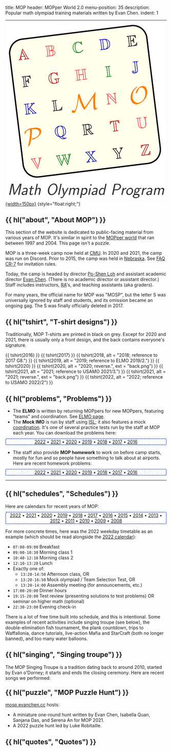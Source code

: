 title: MOP
header: MOPper World 2.0
menu-position: 35
description: Popular math olympiad training materials written by Evan Chen.
indent: 1

---

[![Not an official logo, but comedic](static/mop/abcde.png){width=150px}](static/mop/abcde.png)
{style="float:right;"}

## {{ hl("about", "About MOP") }}

This section of the website is dedicated to public-facing
material from various years of MOP.
It's similar in spirit to the [MOPper world](http://moppers.kaseorg.com/)
that ran between 1997 and 2004.
This page isn't a puzzle.

MOP is a three-week camp now held at [CMU](https://cmu.edu).
In 2020 and 2021, the camp was run on Discord.
Prior to 2015, the camp was held in [Nebraska](https://unl.edu).
See [FAQ CR-7](https://web.evanchen.cc/faq-rules.html#CR-7)
for invitation rules.

Today, the camp is headed by director
[Po-Shen Loh](https://www.math.cmu.edu/~ploh/cmu.shtml)
and assistant academic director [Evan Chen](index.html).
(There is no academic director or assistant director.)
Staff includes instructors, [RA][ra]'s, and
teaching assistants (aka graders).

[ra]: https://en.wikipedia.org/wiki/Resident_assistant

For many years, the official name for MOP was "MOSP",
but the letter S was universally ignored by staff and students,
and its omission became an ongoing gag.
The S was finally officially deleted in 2017.

## {{ hl("tshirt", "T-shirt designs") }}

Traditionally, MOP T-shirts are printed in black on grey.
Except for 2020 and 2021, there is usually only a front design,
and the back contains everyone's signature.

{{ tshirt(2016) }}
{{ tshirt(2017) }}
{{ tshirt(2018, alt = "2018; reference to 2017 G8.") }}
{{ tshirt(2019, alt = "2019; reference to ELMO 2019/2.") }}
{{ tshirt(2020) }}
{{ tshirt(2020, alt = "2020; reverse.", ext = "back.png") }}
{{ tshirt(2021, alt = "2021; reference to USAMO 2021/3.") }}
{{ tshirt(2021, alt = "2021; reverse.", ext = "back.png") }}
{{ tshirt(2022, alt = "2022; reference to USAMO 2022/2") }}

## {{ hl("problems", "Problems") }}

- The **ELMO** is written by returning MOPpers for new MOPpers,
  featuring "teams" and coordination.
  See [ELMO page](https://web.evanchen.cc/elmo/general.html).
- The **Mock IMO** is run by staff using [ISL](faq-rules.html#CR-11);
  it also features a mock
  [coordination](https://web.evanchen.cc/faq-rules.html#CR-10).
  It's one of several practice tests run by the staff at MOP each year.
  You can download the problems here:

<div class="chooser list-chooser" markdown="block">

- [2022](static/mop/mockimo/2022.pdf)
- [2021](static/mop/mockimo/2021.pdf)
- [2020](static/mop/mockimo/2020.pdf)
- [2019](static/mop/mockimo/2019.pdf)
- [2018](static/mop/mockimo/2018.pdf)
- [2017](static/mop/mockimo/2017.pdf)
- [2016](static/mop/mockimo/2016.pdf)

</div>

- The staff also provide **MOP homework** to work on before camp starts,
  mostly for fun and so people have something to talk about at airports.
  Here are recent homework problems:

<div class="chooser list-chooser" markdown="block">

- [2022](static/mop/homework/MOP2022HW.pdf)
- [2021](static/mop/homework/MOP2021HW.pdf)
- [2020](static/mop/homework/MOP2020HW.pdf)
- [2019](static/mop/homework/MOP2019HW.pdf)
- [2018](static/mop/homework/MOP2018HW.pdf)
- [2017](static/mop/homework/MOP2017HW.pdf)
- [2016](static/mop/homework/MOP2016HW.pdf)

</div>

---

## {{ hl("schedules", "Schedules") }}

Here are calendars for recent years of MOP:

<div class="chooser list-chooser" markdown="block">

- [2022](static/mop/schedules/2022.pdf)
- [2021](static/mop/schedules/2021.pdf)
- [2020](static/mop/schedules/2020.pdf)
- [2019](static/mop/schedules/2019.pdf)
- [2018](static/mop/schedules/2018.pdf)
- [2017](static/mop/schedules/2017.pdf)
- [2016](static/mop/schedules/2016.pdf)
- [2015](static/mop/schedules/2015.pdf)
- [2014](static/mop/schedules/2014.pdf)
- [2013](static/mop/schedules/2013.pdf)
- [2012](static/mop/schedules/2012.pdf)
- [2011](static/mop/schedules/2011.pdf)
- [2010](static/mop/schedules/2010.pdf)
- [2009](static/mop/schedules/2009.pdf)
- [2008](static/mop/schedules/2008.pdf)

</div>

For more concrete times, here was the 2022 weekday timetable as an example
(which should be read alongside the
[2022 calendar](static/mop/schedules/2022.pdf)):

- `07:00-09:00` Breakfast
- `09:00-10:30` Morning class 1
- `10:40-12:10` Morning class 2
- `12:10-13:20` Lunch
- Exactly one of:
  - `13:20-14:50` Afternoon class, OR
  - `13:20-16:50` Mock olympiad / Team Selection Test, OR
  - `13:20-14:00` Assembly meeting (for announcements, etc.)
- `17:00-20:00` Dinner hours
- `19:15-20:00` Test review (presenting solutions to test problems)
  OR seminar on higher math (optional)
- `22:30-23:00` Evening check-in

There is a lot of free time built into schedule, and this is intentional.
Some examples of recent activities include singing troupe (see below),
the double-elimination fish tournament, the plank countdown,
trips to Waffallonia, dance tutorials,
live-action Mafia and StarCraft (both no longer banned),
and too many water balloons.

## {{ hl("singing", "Singing troupe") }}

The MOP Singing Troupe is a tradition dating back to around 2010,
started by Evan o'Dorney; it starts and ends the closing ceremony.
Here are recent songs we performed:

<div class="chooser empty-chooser"></div>
<div data-header="Singing troupe 2022" data-year="2022" class="hidden" markdown="1">
- Defying Gravity
- Into the Unknown
- Another Day of Sun
- Music of the Night
- A Million Dreams
</div>

<div data-header="Singing troupe 2021" data-year="2021" class="hidden" markdown="1">
- Defying Gravity
- Another Day of Sun
- Into the Unknown
</div>

<div data-header="Singing troupe 2020" data-year="2020" class="hidden" markdown="1">
- A Million Dreams
- Defying Gravity
</div>

<div data-header="Singing troupe 2019" data-year="2019" class="hidden" markdown="1">
- Defying Gravity
- Good For You
- My Eyes
- My Heart Will Go On
- Requiem
- Unravel (English version)
</div>

<div data-header="Singing troupe 2018" data-year="2018" class="hidden" markdown="1">
- A Million Dreams
- Defying Gravity
- Memory
- My Eyes
- Rewrite the Stars
</div>

<div data-header="Singing troupe 2012" data-year="2012" class="hidden" markdown="1">
- Defying Gravity
- Do You Hear the People Sing
- I'm a Rock
- Memory
- On My Own
- One Short Day
- Popular
- Shall We Dance
- The Music of the Night
- The Phantom of the Opera
- The Point of No Return
- The Wizard and I
</div>

<div data-header="Singing troupe 2011" data-year="2011" class="hidden" markdown="1">
- Defying Gravity, and parody
  [Coordinate Bashing](https://web.evanchen.cc/static/sonnhard.pdf)
- Do You Hear The People Sing, and parody *Do You Hear the Teapot Sing*
- Finite Simple Group of Order Two
- Memory
- Music of the Night
- One Short Day
- Shall We Dance?
- Think of Me
- Wishing You Were Somehow Here Again
- Wonderful
</div>

## {{ hl("puzzle", "MOP Puzzle Hunt") }}

[mosp.evanchen.cc](mosp.evanchen.cc) hosts:

- A miniature one-round hunt written by
  Evan Chen, Isabella Quan, Sanjana Das, and Serena An for MOP 2021.
- A 2022 puzzle hunt led by Luke Robitaille.

## {{ hl("quotes", "Quotes") }}

<div class="chooser empty-chooser"></div>

<div data-year="2022" data-header="Quotes 2022" class="hidden" markdown="block">
- Franklyn Wang: "Evan has contributed to a decrease in Resnik's reputation."<br>
  Brandon Wang: "Evan is not solely responsible, right?
  Others are also responsible."<br>
  Franklyn Wang: "Yeah, like Resnik."
- Luke Robitaille: "I did not make ARML tiebreakers
  as a 12-year-old this year."
- Staff: "Let O be a point inside cyclic quadrilateral ABCD.
  Diagonals AC and BD intersect at P.
  Let X be the isogonal conjugate of B with respect to ODP.
  Show that one of the two points X and B lies on BX."
- Also staff: "Alice says, 'you are a doofus'.
  Bob says, 'no you'. Compute the total number of words exchanged."
- Milan Haiman: "This is a 2-page solution right?"<br>
  Po-Shen Loh: "No, it's 15."
- Sign on the way to breakfast: "Statue removed for restoration."<br>
  Espen Slettnes: "What statue? I don't see it."
- Andrew Lin: "There's nothing wrong with light mode."
- Luke Robitaille: "Some people should sing louder.
  This is Singing Troupe, not Singing Luke."
- Found on a fortune cookie:
  "Hard work pays off in the future. Laziness pays off now."
- Kevin Wu: "Their corn tastes more like their garlic bread
  than their garlic bread does."
- Franklyn Wang: "As Winston Churchill said during World War Two,
  'If you’re going through hell, keep going.'
  That’s what you do for this problem."
- Evan Chen, while teaching class:
  "I can't wait for class to end."
- Rachel Zhang: "Evan's like, tiny, right?"
- Henry Jiang: "I lose everything. One time I lost something,
  and then someone picked it up, and then he lost it, so I found it again."
- Jeff Lin: "Teaching your four-year-old to drink is
  like teaching your eight grader bary."
- Po-Shen Loh: "And I think this is a lesson we can all learn from,
  especially for the IMO team:
  when you do something, do it with full commitment."<br>
  Luke Robitaille: "So basically, you're saying that a
  full commitment is what you're thinking of?"
- Franklyn Wang: "Do piranha plants exist?
  Or are they just a Mario thing?"
- Holden Mui: "How’s the corn?"<br>
  Po-Shen Loh: "It’s very dehydrated.
  It’s like they forgot to add water."
  Sophie Liu: "I described it as pieces of matter
  that just so happen to be yellow."
- Derek Liu: "If four of you took 7 days to solve ELMO 6,
  by pigeonhole one of you took only one day to solve it."
- Cordelia Hu: "Any solution is a one-liner
  if the line is sufficiently long."<br>
  Evan Chen: "Aren't lines supposed to be infinite in length or something?"
- "One day [Resnik] had corn, then the next day they had corn
  with green beans, and you could clearly tell it was yesterday's corn.
  Then the next day they had fried rice with corn and green beans."
- Feodor Yevtushenko: "This rice tastes like rice except
  one in every like 20 grains is uncooked."<br>
  (Derek Liu: "Did you mean one in every 20 grains is cooked?")
- Many people: "Mr. Turtle, Mr. Turtle, come out of your shell @Holden"
- Brandon Wang: "A bunch of geo people are good at bashing;
  then they are the committee and write problems that can’t be bashed;
  then the students can’t bash; and the circle continues."
- Henry Jiang: "If you play a wrong note really loudly,
  that's just called jazz."
- Jeff Chen: "It's not wrong, it's just misguided."
- Jeff Chen: "Walking is nontrivially hard.
  It's $O(n)$ effort, whereas sitting here is $O(1)$ effort"
- Jeff Chen: "I’m too high; I’m going to go run around."
- Victoria Hu: "Oh yeah didn't u donate Raina to me at the airport?"
- Debbie Lee: "I don't think Jane Street would appreciate
  all their thousands of dollars going to fruit snacks."
- Derek Liu: "Dude, I haven't made a single haiku in all of MOP.
  What the heck."
</div>

<div data-year="2021" data-header="Quotes 2021" class="hidden" markdown="block">
- Alex Zhao: "Combo is only enjoyable when you can solve it."
- Ethan Liu: "I kinda don't want to do any more math, I just want to do algebra"
- Evan Chen: "I get crabby when people don't do what I tell them to.
  It's why I can never have a boss."
- Evan Chen: "I hate trying to be nice."
- Evan Chen: "I'm Evan. I guess I'm a PhD student at MIT?"
- Evan Chen: "Most problems require you to be awake."
- Evan Chen: "Where's Po? I think I actually need him for once."
- Holden Mui: "almost to 3 hours" (during office hours)
- Jeffrey Chen: "Base times height is not area.
  This is probably a useful fact to know."
- (right after) "Just to check, $\frac{K}{2a}$ is the height of a triangle, right?"
- Jeffrey Chen: "Is fermented spit not fine?"
- Noah Walsh: "The lesson I am learning from this is: when you see hard combo,
  take a nap"
- Raymond Feng: "OP STICK"
- Serena Xu: "Panel topic: why don't you want to be a panelist?"
</div>

<div data-year="2020" data-header="Quotes 2020" class="hidden" markdown="block">
- David Yang: "You look at the problem and ask 'what's the solution?' and then you write down the solution."
- Derek Liu: "jstris anyone?"
- Derek Liu: "Please misquote me."
- Evan Chen: "I trust the Russians."
- Holden Mui: "How many points do we get for misreading the problem?"
- Jaedon Whyte: "Wait so Max is alive now? Sad."
- Po-Shen Loh: "RA's means remote assistants this year."
- Solutions packet for Test 7:
  "By trying to make all three of $(x+1)(x+2)$, $(x+1)(x+3)$, $(x+2)(x+3)$
  squares, we may try the substitution $x + 2 = \frac{(t^2+1)^2}{4t(t^2-1)}$."
- Tristan Shin: "Proof: coordinates!"
- William Yue: "That's just true by combo."
</div>

<style type="text/css">
a img.tshirt {
  width: 150px;
  border: 2px grey solid;
  border-radius: 5px;
  margin: 7px 7px;
}
a img:hover {
  box-shadow: 0px 0px 35px #dddd33;
  background-color: #eeee88;
}
div.hidden {
  display: none;
  border: 2px solid #660000;
  border-radius: 8px;
  padding: 5px 5px;
  background-color: #e4fbf9;
  padding: 6px;
}

.chooser {
  text-align: center;
}
div.chooser {
  margin-top: -5px;
  margin-bottom: 5px;
}
.chooser ul {
  list-style: none;
  padding: 0 10px 0 10px;
  margin-bottom: 0px;
  border-radius: 4px;
}
.list-chooser ul {
  border: 2px dotted #0033dd;
}
.empty-chooser ul {
  border: 2px dotted #990099;
}
.empty-chooser a:link {
  color: #af2f2f;
}
.chooser ul > li {
  display: inline;
}
.chooser ul > li:not(:last-child)::after {
  content: " • ";
}
</style>

<script type="text/javascript">
$(() => {
  $('.list-chooser a').attr('target', '_blank');
  $('.empty-chooser').html('<ul></ul>');
  $(".hidden").each((index, el) => {
    const heading = $(el).attr('data-header');
    const h3 = $(`<h3>${heading}</h3>`);
    const close = $(`<button type="button" class="close"
    data-dismiss="alert" aria-label="Close">
    <span aria-hidden="true">&times;</span>
    </button>`);
    h3.append(close);
    close.on('click', () => { $(el).hide(); });
    $(el).prepend(h3);
    const year = $(el).attr('data-year');
    const link = $(`<li><a href="javascript:void(0);">${year}</a></li>`);
    const ambient = $(el).prevAll('.empty-chooser').first().find('ul');
    ambient.append(link);
    link.on('click', () => { $('.hidden').hide(); $(el).show(); });
  });
});
</script>
